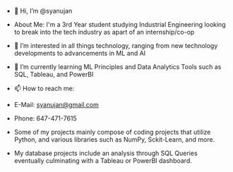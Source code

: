 - 👋 Hi, I’m @syanujan
- About Me: I'm a 3rd Year student studying Industrial Engineering looking to break into the tech industry as apart of an internship/co-op
- 👀 I’m interested in all things technology, ranging from new technology developments to advancements in ML and AI
- 🌱 I’m currently learning ML Principles and Data Analytics Tools such as SQL, Tableau, and PowerBI
- 📫 How to reach me:
- E-Mail: syanujan@gmail.com
- Phone: 647-471-7615

- Some of my projects mainly compose of coding projects that utilize Python, and various libraries such as NumPy, Sckit-Learn, and more. 

- My database projects include an analysis through SQL Queries eventually culminating with a Tableau or PowerBI dashboard.
  
